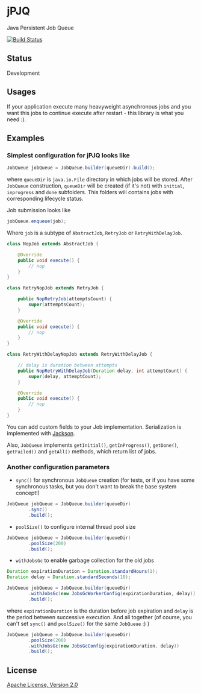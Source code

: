 jPJQ
====

Java Persistent Job Queue

[![Build Status](https://travis-ci.org/dreambrother/jpjq.png?branch=master)](https://travis-ci.org/dreambrother/jpjq)

Status
------
Development

Usages
------
If your application execute many heavyweight asynchronous jobs and you want this jobs to continue execute after restart - this library is what you need :).

Examples
--------
### Simplest configuration for jPJQ looks like
```java
JobQueue jobQueue = JobQueue.builder(queueDir).build();
```
where `queueDir` is `java.io.File` directory in which jobs will be stored.
After `JobQueue` construction, `queueDir` will be created (if it's not) with `initial`, `inprogress` and `done` subfolders. This folders will contains jobs with corresponding lifecycle status.

Job submission looks like
```java
jobQueue.enqueue(job);
```
Where `job` is a subtype of `AbstractJob`, `RetryJob` or `RetryWithDelayJob`.
```java
class NopJob extends AbstractJob {

    @Override
    public void execute() {
        // nop
    }
}

class RetryNopJob extends RetryJob {

    public NopRetryJob(attemptsCount) {
        super(attemptsCount);
    }

    @Override
    public void execute() {
        // nop
    }
}

class RetryWithDelayNopJob extends RetryWithDelayJob {

    // delay is duration between attempts
    public NopRetryWithDelayJob(Duration delay, int attemptCount) {
        super(delay, attemptCount);
    }

    @Override
    public void execute() {
        // nop
    }
}
```
You can add custom fields to your Job implementation. Serialization is implemented with [Jackson](https://github.com/FasterXML/jackson).

Also, `JobQueue` implements `getInitial()`, `getInProgress()`, `getDone()`, `getFailed()` and `getAll()` methods, which return list of jobs.

### Another configuration parameters
- `sync()` for synchronous `JobQueue` creation (for tests, or if you have some synchronous tasks, but you don't want to break the base system concept!)

```java
JobQueue jobQueue = JobQueue.builder(queueDir)
        .sync()
        .build();
```
- `poolSize()` to configure internal thread pool size

```java
JobQueue jobQueue = JobQueue.builder(queueDir)
        .poolSize(200)
        .build();
```
- `withJobsGc` to enable garbage collection for the old jobs

```java
Duration expirationDuration = Duration.standardHours(1);
Duration delay = Duration.standardSeconds(10);

JobQueue jobQueue = JobQueue.builder(queueDir)
        .withJobsGc(new JobsGcWorkerConfig(expirationDuration, delay))
        .build();
```
where `expirationDuration` is the duration before job expiration and `delay` is the period between successive execution.
And all together (of course, you can't set `sync()` and `poolSize()` for the same `JobQueue` :) )
```java
JobQueue jobQueue = JobQueue.builder(queueDir)
        .poolSize(200)
        .withJobsGc(new JobsGcConfig(expirationDuration, delay))
        .build();
```

License
-------
[Apache License, Version 2.0](https://raw.github.com/dreambrother/jpjq/master/LICENSE)
